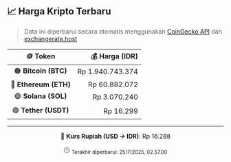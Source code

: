 

<!-- HARGA_KRIPTO -->
## 📈 Harga Kripto Terbaru

> Data ini diperbarui secara otomatis menggunakan [CoinGecko API](https://www.coingecko.com/) dan [exchangerate.host](https://exchangerate.host/)

<div align="center">

| 🪙 Token | 💰 Harga (IDR) |
|:------:|---------------:|
| 🟠 **Bitcoin (BTC)**   | Rp 1.940.743.374 |
| 🔵 **Ethereum (ETH)**  | Rp 60.882.072 |
| 🟣 **Solana (SOL)**    | Rp 3.070.240 |
| 🟢 **Tether (USDT)**   | Rp 16.299 |

---

💱 **Kurs Rupiah (USD → IDR)**: Rp 16.288

🕒 <sub>Terakhir diperbarui: 25/7/2025, 02.57.00</sub>

</div>
<!-- /HARGA_KRIPTO -->